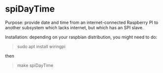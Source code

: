 # spiDayTime
Purpose: provide date and time from an internet-connected Raspberry PI to
another subsystem which lacks internet, but which has an SPI slave.

Installation: depending on your raspbian distribution, you might need to do:
> sudo apt install wiringpi

then

> make spiDayTime


